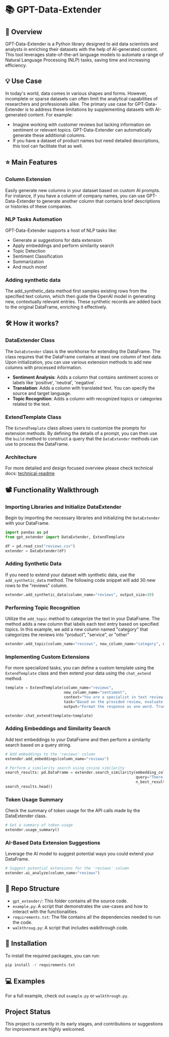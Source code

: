 # :books: GPT-Data-Extender

## :mag_right: Overview

GPT-Data-Extender is a Python library designed to aid data scientists and analysts in enriching their datasets with the help of AI-generated content. This tool leverages state-of-the-art language models to automate a range of Natural Language Processing (NLP) tasks, saving time and increasing efficiency.

## :bulb: Use Case

In today's world, data comes in various shapes and forms. However, incomplete or sparse datasets can often limit the analytical capabilities of researchers and professionals alike. The primary use case for GPT-Data-Extender is to address these limitations by supplementing datasets with AI-generated content. For example:

- Imagine working with customer reviews but lacking information on sentiment or relevant topics. GPT-Data-Extender can automatically generate these additional columns.
- If you have a dataset of product names but need detailed descriptions, this tool can facilitate that as well.

## :star: Main Features

### Column Extension

Easily generate new columns in your dataset based on custom AI prompts. For instance, if you have a column of company names, you can use GPT-Data-Extender to generate another column that contains brief descriptions or histories of these companies.

### NLP Tasks Automation

GPT-Data-Extender supports a host of NLP tasks like:

- Generate ai suggestions for data extension
- Apply embeddings and perform similarity search
- Topic Detection
- Sentiment Classification
- Summarization
- And much more!

### Adding synthetic data
The add_synthetic_data method first samples existing rows from the specified text column, which then guide the OpenAI model in generating new, contextually relevant entries. These synthetic records are added back to the original DataFrame, enriching it effectively.


## :hammer_and_wrench: How it works?

### DataExtender Class

The `DataExtender` class is the workhorse for extending the DataFrame. The class requires that the DataFrame contains at least one column of text data. Upon initialization, you can use various extension methods to add new columns with processed information.

- **Sentiment Analysis**: Adds a column that contains sentiment scores or labels like 'positive', 'neutral', 'negative'.
- **Translation**: Adds a column with translated text. You can specify the source and target language.
- **Topic Recognition**: Adds a column with recognized topics or categories related to the text.
  
### ExtendTemplate Class

The `ExtendTemplate` class allows users to customize the prompts for extension methods. By defining the details of a prompt, you can then use the `build` method to construct a query that the `DataExtender` methods can use to process the DataFrame.

### Architecture
For more detailed and design focused overview please check technical docs: [technical-readme](gpt_extender/readme.md)

## :film_projector: Functionality Walkthrough

### Importing Libraries and Initialize DataExtender
Begin by importing the necessary libraries and initializing the `DataExtender` with your DataFrame.

```python
import pandas as pd
from gpt_extender import DataExtender, ExtendTemplate

df = pd.read_csv("reviews.csv")
extender = DataExtender(df)
```

### Adding Synthetic Data
If you need to extend your dataset with synthetic data, use the `add_synthetic_data` method. The following code snippet will add 30 new rows to the "reviews" column.

```python
extender.add_synthetic_data(column_name="reviews", output_size=30)
```

### Performing Topic Recognition
Utilize the `add_topic` method to categorize the text in your DataFrame. The method adds a new column that labels each text entry based on specified topics. In this example, we add a new column named "category" that categorizes the reviews into "product", "service", or "other"

```python
extender.add_topic(column_name="reviews", new_column_name="category", outputs=["product", "service", "other"])
```

### Implementing Custom Extensions
For more specialized tasks, you can define a custom template using the `ExtendTemplate` class and then extend your data using the `chat_extend` method. 

```python
template = ExtendTemplate(column_name="reviews",
                          new_column_name="sentiment",
                          context="You are a specialist in text review sentiment recognition.",
                          task="Based on the provided review, evaluate the sentiment.",
                          output="Format the response as one word. True if positive, False if negative or neutral.")

extender.chat_extend(template=template)
```

### Adding Embeddings and Similarity Search

Add text embeddings to your DataFrame and then perform a similarity search based on a query string.

```python
# Add embeddings to the 'reviews' column
extender.add_embeddings(column_name="reviews")

# Perform a similarity search using cosine similarity
search_results: pd.DataFrame = extender.search_similarity(embedding_column="reviews_embedding", 
                                                          query="There was a problem with service.", 
                                                          n_best_results=5)
search_results.head()
```

### Token Usage Summary

Check the summary of token usage for the API calls made by the DataExtender class.

```python
# Get a summary of token usage
extender.usage_summary()
```

### AI-Based Data Extension Suggestions

Leverage the AI model to suggest potential ways you could extend your DataFrame.

```python
# Suggest potential extensions for the 'reviews' column
extender.ai_analyze(column_name="reviews")
```

## :file_folder: Repo Structure

- `gpt_extender/`: This folder contains all the source code.
- `example.py`: A script that demonstrates the use-cases and how to interact with the functionalities.
- `requirements.txt`: The file contains all the dependencies needed to run the code.
- `walkthroug.py`: A script that includes walkthrough code.

## :floppy_disk: Installation

To install the required packages, you can run:

```bash
pip install -r requirements.txt
```

## :computer: Examples

For a full example, check out `example.py` or `walkthrough.py`.

## Project Status

This project is currently in its early stages, and contributions or suggestions for improvement are highly welcomed.


